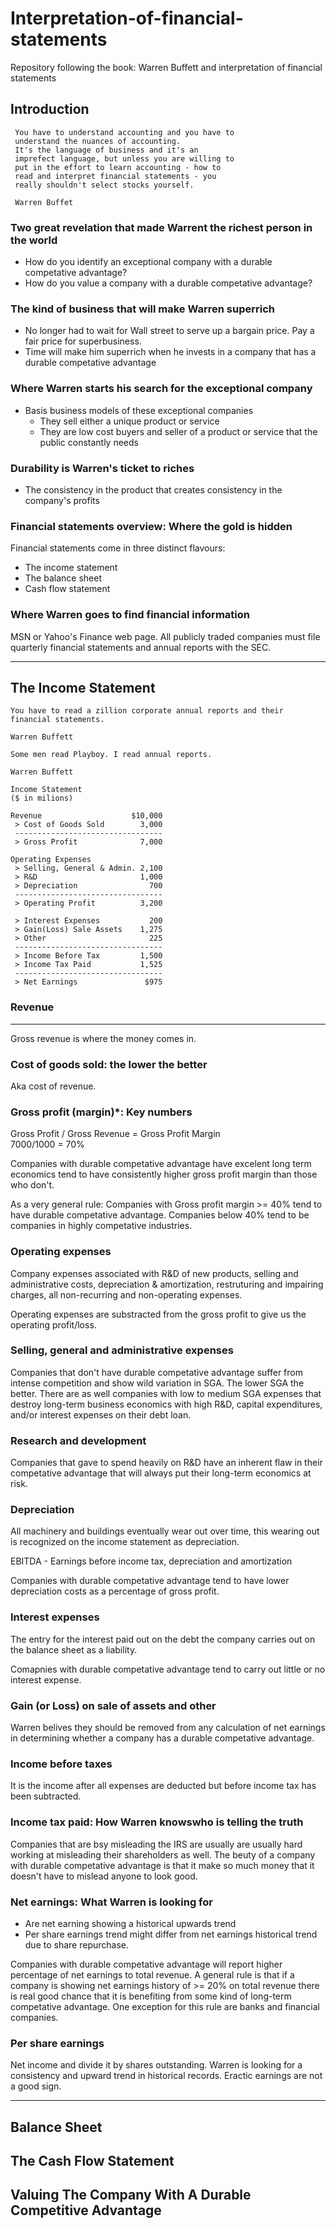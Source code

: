 # Interpretation-of-financial-statements
Repository following the book: Warren Buffett and interpretation of financial statements

## Introduction
```
 You have to understand accounting and you have to
 understand the nuances of accounting. 
 It's the language of business and it's an 
 imprefect language, but unless you are willing to
 put in the effort to learn accounting - how to 
 read and interpret financial statements - you 
 really shouldn't select stocks yourself. 

 Warren Buffet
```

### Two great revelation that made Warrent the richest person in the world
 - How do you identify an exceptional company with a durable competative advantage?
 - How do you value a company with a durable competative advantage?

### The kind of business that will make Warren superrich

 - No longer had to wait for Wall street to serve up a bargain price. Pay a fair price for superbusiness.
 - Time will make him superrich when he invests in a company that has a durable competative advantage

### Where Warren starts his search for the exceptional company

 - Basis business models of these exceptional companies
   - They sell either a unique product or service
   - They are low cost buyers and seller of a product or service that the public constantly needs

### Durability is Warren's ticket to riches
 - The consistency in the product that creates consistency in the company's profits

### Financial statements overview: Where the gold is hidden
Financial statements come in three distinct flavours:
 - The income statement
 - The balance sheet
 - Cash flow statement

### Where Warren goes to find financial information
MSN or Yahoo's Finance web page. All publicly traded companies must file quarterly financial statements and annual reports with the SEC.  

---

## The Income Statement
```
You have to read a zillion corporate annual reports and their financial statements.

Warren Buffett
```

```
Some men read Playboy. I read annual reports.

Warren Buffett
```

```
Income Statement
($ in milions)

Revenue                    $10,000
 > Cost of Goods Sold        3,000
 ---------------------------------
 > Gross Profit              7,000

Operating Expenses
 > Selling, General & Admin. 2,100
 > R&D                       1,000
 > Depreciation                700
 ---------------------------------
 > Operating Profit          3,200

 > Interest Expenses           200
 > Gain(Loss) Sale Assets    1,275
 > Other                       225
 ---------------------------------
 > Income Before Tax         1,500
 > Income Tax Paid           1,525
 ---------------------------------
 > Net Earnings               $975
```
### Revenue
---
Gross revenue is where the money comes in. 

### Cost of goods sold: the lower the better
Aka cost of revenue.

### Gross profit (margin)*: Key numbers
Gross Profit / Gross Revenue = Gross Profit Margin  
$7000/$1000 = 70%

Companies with durable competative advantage have excelent long term economics tend to have consistently higher gross profit margin than those who don't.

As a very general rule: Companies with Gross profit margin >= 40% tend to have durable competative advantage. Companies below 40% tend to be companies in highly competative industries. 

### Operating expenses

Company expenses associated with R&D of new products, selling and administrative costs, depreciation & amortization, restruturing and impairing charges, all non-recurring and non-operating expenses.

Operating expenses are substracted from the gross profit to give us the operating profit/loss.

### Selling, general and administrative expenses
Companies that don't have durable competative advantage suffer from intense competition and show wild variation in SGA. The lower SGA the better. There are as well companies with low to medium SGA expenses that destroy long-term business economics with high R&D, capital expenditures, and/or interest expenses on their debt loan.

### Research and development
Companies that gave to spend heavily on R&D have an inherent flaw in their competative advantage that will always put their long-term economics at risk.

### Depreciation
All machinery and buildings eventually wear out over time, this wearing out is recognized on the income statement as depreciation.

EBITDA - Earnings before income tax, depreciation and amortization

Companies with durable competative advantage tend to have lower depreciation costs as a percentage of gross profit.

### Interest expenses
The entry for the interest paid out on the debt the company carries out on the balance sheet as a liability.

Comapnies with durable competative advantage tend to carry out little or no interest expense.

### Gain (or Loss) on sale of assets and other
Warren belives they should be removed from any calculation of net earnings in determining whether a company has a durable competative advantage.

### Income before taxes
It is the income after all expenses are deducted but before income tax has been subtracted.

### Income tax paid: How Warren knowswho is telling the truth
Companies that are bsy misleading the IRS are usually are usually hard working at misleading their shareholders as well. The beuty of a company with durable competative advantage is that it make so much money that it doesn't have to mislead anyone to look good.

### Net earnings: What Warren is looking for
- Are net earning showing a historical upwards trend
- Per share earnings trend might differ from net earnings historical trend due to share repurchase.

Companies with durable competative advantage will report higher percentage of net earnings to total revenue. A general rule is that if a company is showing net earnings history of >= 20% on total revenue there is real good chance that it is benefiting from some kind of long-term competative advantage. One exception for this rule are banks and financial companies. 

### Per share earnings
Net income and divide it by shares outstanding. Warren is looking for a consistency and  upward trend in historical records. Eractic earnings are not a good sign.

---

## Balance Sheet

## The Cash Flow Statement  

## Valuing The Company With A Durable Competitive Advantage